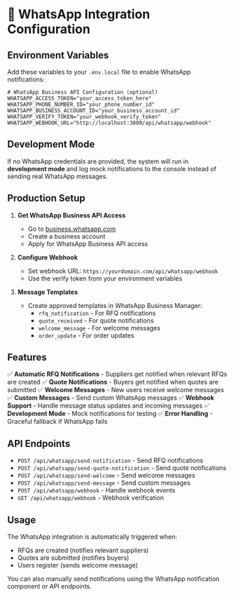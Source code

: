 # 📱 WhatsApp Integration Configuration

## Environment Variables

Add these variables to your `.env.local` file to enable WhatsApp notifications:

```env
# WhatsApp Business API Configuration (optional)
WHATSAPP_ACCESS_TOKEN="your_access_token_here"
WHATSAPP_PHONE_NUMBER_ID="your_phone_number_id"
WHATSAPP_BUSINESS_ACCOUNT_ID="your_business_account_id"
WHATSAPP_VERIFY_TOKEN="your_webhook_verify_token"
WHATSAPP_WEBHOOK_URL="http://localhost:3000/api/whatsapp/webhook"
```

## Development Mode

If no WhatsApp credentials are provided, the system will run in **development mode** and log mock notifications to the console instead of sending real WhatsApp messages.

## Production Setup

1. **Get WhatsApp Business API Access**
   - Go to [business.whatsapp.com](https://business.whatsapp.com)
   - Create a business account
   - Apply for WhatsApp Business API access

2. **Configure Webhook**
   - Set webhook URL: `https://yourdomain.com/api/whatsapp/webhook`
   - Use the verify token from your environment variables

3. **Message Templates**
   - Create approved templates in WhatsApp Business Manager:
     - `rfq_notification` - For RFQ notifications
     - `quote_received` - For quote notifications
     - `welcome_message` - For welcome messages
     - `order_update` - For order updates

## Features

✅ **Automatic RFQ Notifications** - Suppliers get notified when relevant RFQs are created
✅ **Quote Notifications** - Buyers get notified when quotes are submitted
✅ **Welcome Messages** - New users receive welcome messages
✅ **Custom Messages** - Send custom WhatsApp messages
✅ **Webhook Support** - Handle message status updates and incoming messages
✅ **Development Mode** - Mock notifications for testing
✅ **Error Handling** - Graceful fallback if WhatsApp fails

## API Endpoints

- `POST /api/whatsapp/send-notification` - Send RFQ notifications
- `POST /api/whatsapp/send-quote-notification` - Send quote notifications
- `POST /api/whatsapp/send-welcome` - Send welcome messages
- `POST /api/whatsapp/send-message` - Send custom messages
- `POST /api/whatsapp/webhook` - Handle webhook events
- `GET /api/whatsapp/webhook` - Webhook verification

## Usage

The WhatsApp integration is automatically triggered when:
- RFQs are created (notifies relevant suppliers)
- Quotes are submitted (notifies buyers)
- Users register (sends welcome message)

You can also manually send notifications using the WhatsApp notification component or API endpoints.

